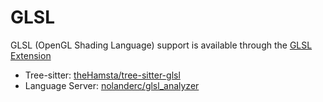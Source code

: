 # GLSL

GLSL (OpenGL Shading Language) support is available through the [GLSL Extension](https://github.com/codeorbit-industries/CodeOrbit/tree/main/extensions/glsl/)

- Tree-sitter: [theHamsta/tree-sitter-glsl](https://github.com/theHamsta/tree-sitter-glsl)
- Language Server: [nolanderc/glsl_analyzer](https://github.com/nolanderc/glsl_analyzer)
